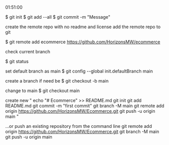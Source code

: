 01:51:00

$ git init
$ git add --all
$ git commit -m "Message"

create the remote repo with no readme and license
add the remote repo to git

$ git remote add ecommerce https://github.com/HorizonsMW/ecommerce

check current branch

$ git status

set default branch as main
$ git config --global init.defaultBranch main

create a branch if need be
$ git checkout -b main

change to main
$ git checkout main

create new
"
echo "# Ecommerce" >> README.md
git init
git add README.md
git commit -m "first commit"
git branch -M main
git remote add origin https://github.com/HorizonsMW/Ecommerce.git
git push -u origin main
"

…or push an existing repository from the command line
git remote add origin https://github.com/HorizonsMW/Ecommerce.git
git branch -M main
git push -u origin main
